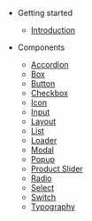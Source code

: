 - Getting started

  - [Introduction](introduction.md)

- Components

  - [Accordion](components/accordion.md)
  - [Box](components/box.md)
  - [Button](components/button.md)
  - [Checkbox](components/checkbox.md)
  - [Icon](components/icon.md)
  - [Input](components/input.md)
  - [Layout](components/layout.md)
  - [List](components/list.md)
  - [Loader](components/loader.md)
  - [Modal](components/modal.md)
  - [Popup](components/popup.md)
  - [Product Slider](components/product-slider.md)
  - [Radio](components/radio.md)
  - [Select](components/select.md)
  - [Switch](components/switch.md)
  - [Typography](components/typography.md)
  
